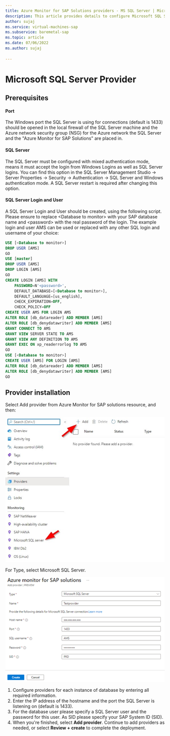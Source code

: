 ```yaml
---
title: Azure Monitor for SAP Solutions providers - MS SQL Server | Microsoft Docs
description: This article provides details to configure Microsoft SQL Server for Azure monitor for SAP solutions.
author: sujaj
ms.service: virtual-machines-sap
ms.subservice: baremetal-sap
ms.topic: article
ms.date: 07/06/2022
ms.author: sujaj

---
```




# **Microsoft SQL Server Provider**

## Prerequisites

#### Port

The Windows port the SQL Server is using for connections (default is 1433) should be opened in the local firewall of the SQL Server machine and the Azure network security group (NSG) for the Azure network the SQL Server and the "Azure Monitor for SAP Solutions" are placed in.

#### SQL Server

The SQL Server must be configured with mixed authentication mode, means it must accept the login from Windows Logins as well as SQL Server logins. You can find this option in the SQL Server Management Studio -> Server Properties -> Security -> Authentication -> SQL Server and Windows authentication mode. A SQL Server restart is required after changing this option.

#### SQL Server Login and User

A SQL Server Login and User should be created, using the following script. Please ensure to replace \<Database to monitor\> with your SAP database name and \<password\> with the real password of the login. The example login and user AMS can be used or replaced with any other SQL login and username of your choice:

```sql
USE [<Database to monitor>]
DROP USER [AMS]
GO
USE [master]
DROP USER [AMS]
DROP LOGIN [AMS]
GO
CREATE LOGIN [AMS] WITH 
    PASSWORD=N'<password>', 
    DEFAULT_DATABASE=[<Database to monitor>], 
    DEFAULT_LANGUAGE=[us_english], 
    CHECK_EXPIRATION=OFF, 
    CHECK_POLICY=OFF
CREATE USER AMS FOR LOGIN AMS
ALTER ROLE [db_datareader] ADD MEMBER [AMS]
ALTER ROLE [db_denydatawriter] ADD MEMBER [AMS]
GRANT CONNECT TO AMS
GRANT VIEW SERVER STATE TO AMS
GRANT VIEW ANY DEFINITION TO AMS
GRANT EXEC ON xp_readerrorlog TO AMS
GO
USE [<Database to monitor>]
CREATE USER [AMS] FOR LOGIN [AMS]
ALTER ROLE [db_datareader] ADD MEMBER [AMS]
ALTER ROLE [db_denydatawriter] ADD MEMBER [AMS]
GO
```

## Provider installation

Select Add provider from Azure Monitor for SAP solutions resource, and then:

![SQL1](./media/azure-monitor-sap/SQL-Server-Provider.jpg)

For Type, select Microsoft SQL Server.

!["SQL2"](./media/azure-monitor-sap/SQL-Server-Provider-Details.png)

1. Configure providers for each instance of database by entering all required information.
2. Enter the IP address of the hostname and the port the SQL Server is listening on (default is 1433).
3. For the database user please specify a SQL Server user and the password for this user. As SID please specify your SAP System ID (SID).
4. When you're finished, select **Add provider**. Continue to add providers as needed, or select **Review + create** to complete the deployment.


